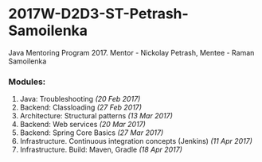 # 2017W-D2D3-ST-Petrash-Samoilenka
Java Mentoring Program 2017. Mentor -  Nickolay Petrash, Mentee - Raman Samoilenka

### Modules:

1. Java: Troubleshooting *(20 Feb 2017)*
2. Backend: Classloading *(27 Feb 2017)*
3. Architecture: Structural patterns *(13 Mar 2017)*
4. Backend: Web services *(20 Mar 2017)*
5. Backend: Spring Core Basics *(27 Mar 2017)*
6. Infrastructure. Continuous integration concepts (Jenkins) *(11 Apr 2017)*
7. Infrastructure. Build: Maven, Gradle *(18 Apr 2017)*
